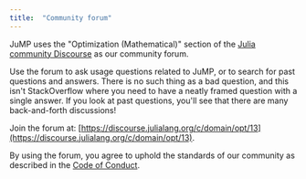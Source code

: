 ```yaml
---
title:  "Community forum"
---
```


JuMP uses the "Optimization (Mathematical)" section of the
[Julia community Discourse]((https://discourse.julialang.org/c/domain/opt/13))
as our community forum.

Use the forum to ask usage questions related to JuMP, or to search for past
questions and answers. There is no such thing as a bad question, and this isn't
StackOverflow where you need to have a neatly framed question with a single
answer. If you look at past questions, you'll see that there are many
back-and-forth discussions!

Join the forum at: [https://discourse.julialang.org/c/domain/opt/13](https://discourse.julialang.org/c/domain/opt/13).

By using the forum, you agree to uphold the standards of our community as described in the [Code of Conduct](/code-of-conduct).
